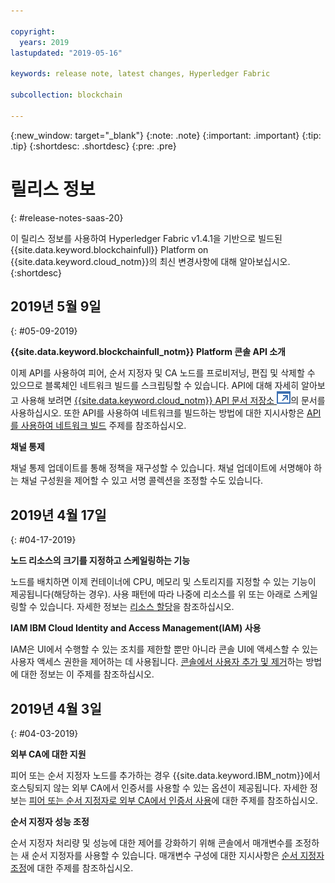 ```yaml
---

copyright:
  years: 2019
lastupdated: "2019-05-16"

keywords: release note, latest changes, Hyperledger Fabric

subcollection: blockchain

---
```


{:new_window: target="_blank"}
{:note: .note}
{:important: .important}
{:tip: .tip}
{:shortdesc: .shortdesc}
{:pre: .pre}

# 릴리스 정보
{: #release-notes-saas-20}

이 릴리스 정보를 사용하여 Hyperledger Fabric v1.4.1을 기반으로 빌드된 {{site.data.keyword.blockchainfull}} Platform on {{site.data.keyword.cloud_notm}}의 최신 변경사항에 대해 알아보십시오.
{:shortdesc}


## 2019년 5월 9일
{: #05-09-2019}

**{{site.data.keyword.blockchainfull_notm}} Platform 콘솔 API 소개**

이제 API를 사용하여 피어, 순서 지정자 및 CA 노드를 프로비저닝, 편집 및 삭제할 수 있으므로 블록체인 네트워크 빌드를 스크립팅할 수 있습니다. API에 대해 자세히 알아보고 사용해 보려면 [{{site.data.keyword.cloud_notm}} API 문서 저장소 ![외부 링크 아이콘](images/external_link.svg "외부 링크 아이콘")](/apidocs/blockchain#introduction "소개")의 문서를 사용하십시오. 또한 API를 사용하여 네트워크를 빌드하는 방법에 대한 지시사항은 [API를 사용하여 네트워크 빌드](/docs/services/blockchain?topic=blockchain-ibp-v2-apis) 주제를 참조하십시오.  

**채널 통제**  

채널 통제 업데이트를 통해 정책을 재구성할 수 있습니다. 채널 업데이트에 서명해야 하는 채널 구성원을 제어할 수 있고 서명 콜렉션을 조정할 수도 있습니다.

## 2019년 4월 17일
{: #04-17-2019}

**노드 리소스의 크기를 지정하고 스케일링하는 기능**  

노드를 배치하면 이제 컨테이너에 CPU, 메모리 및 스토리지를 지정할 수 있는 기능이 제공됩니다(해당하는 경우). 사용 패턴에 따라 나중에 리소스를 위 또는 아래로 스케일링할 수 있습니다. 자세한 정보는 [리소스 할당](/docs/services/blockchain?topic=blockchain-ibp-console-govern#ibp-console-govern-allocate-resources)을 참조하십시오.

**IAM IBM Cloud Identity and Access Management(IAM) 사용**  

IAM은 UI에서 수행할 수 있는 조치를 제한할 뿐만 아니라 콘솔 UI에 액세스할 수 있는 사용자 액세스 권한을 제어하는 데 사용됩니다.  [콘솔에서 사용자 추가 및 제거](/docs/services/blockchain?topic=blockchain-ibp-console-manage-console#ibp-console-manage-console-add-remove)하는 방법에 대한 정보는 이 주제를 참조하십시오.

## 2019년 4월 3일
{: #04-03-2019}

**외부 CA에 대한 지원**

피어 또는 순서 지정자 노드를 추가하는 경우 {{site.data.keyword.IBM_notm}}에서 호스팅되지 않는 외부 CA에서 인증서를 사용할 수 있는 옵션이 제공됩니다. 자세한 정보는 [피어 또는 순서 지정자로 외부 CA에서 인증서 사용](/docs/services/blockchain?topic=blockchain-ibp-console-build-network#ibp-console-build-network-third-party-ca)에 대한 주제를 참조하십시오.

**순서 지정자 성능 조정**

순서 지정자 처리량 및 성능에 대한 제어를 강화하기 위해 콘솔에서 매개변수를 조정하는 새 순서 지정자를 사용할 수 있습니다. 매개변수 구성에 대한 지시사항은 [순서 지정자 조정](/docs/services/blockchain?topic=blockchain-ibp-console-govern#ibp-console-govern-orderer-tuning)에 대한 주제를 참조하십시오.
